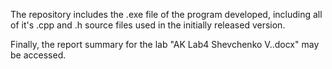 The repository includes the .exe file of the program developed, including all of it's .cpp and .h source files used in the initially released version.

Finally, the report summary for the lab "AK Lab4 Shevchenko V..docx" may be accessed.
